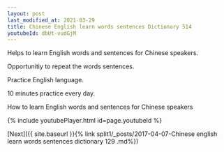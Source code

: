 ```yaml
---
layout: post
last_modified_at: 2021-03-29
title: Chinese English learn words sentences Dictionary 514 
youtubeId: dbUt-vudGjM
---
```

 
 
Helps to learn English words and sentences for Chinese speakers.

Opportunitiy to repeat the words sentences. 

Practice English language. 
 
10 minutes practice every day. 
 
How to learn English words and sentences for Chinese speakers 
 
{% include youtubePlayer.html id=page.youtubeId %}
 
 
[Next]({{ site.baseurl }}{% link  split1/_posts/2017-04-07-Chinese english learn words sentences dictionary 129 .md%})
 
